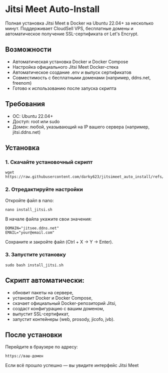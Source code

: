 <h1>Jitsi Meet Auto-Install</h1>

Полная установка Jitsi Meet в Docker на Ubuntu 22.04+ за несколько минут.
Поддерживает CloudSell VPS, бесплатные домены и автоматическое получение SSL-сертификата от Let's Encrypt.

<h2>Возможности</h2>

 - Автоматическая установка Docker и Docker Compose
 - Настройка официального Jitsi Meet Docker-стека
 - Автоматическое создание .env и выпуск сертификатов
 - Совместимость с бесплатными доменами (например, ddns.net, freenom)
 - Готово к использованию после запуска скрипта

<h2>Требования</h2>

 - ОС: Ubuntu 22.04+
 - Доступ: root или sudo
 - Домен: любой, указывающий на IP вашего сервера (например, jitsi.ddns.net)

<h2>Установка</h2>
<h3>1. Скачайте установочный скрипт</h3>

```
wget https://raw.githubusercontent.com/darky623/jitsimeet_auto_install/refs/heads/main/install_jitsi.sh
```

<h3>2. Отредактируйте настройки</h3>
Откройте файл в nano:

```
nano install_jitsi.sh
```

В начале файла укажите свои значения:
```
DOMAIN="jitsee.ddns.net"
EMAIL="your@email.com"
```

Сохраните и закройте файл (Ctrl + X -> Y -> Enter).

<h3>3. Запустите установку</h3>

```
sudo bash install_jitsi.sh
```

<h2>Скрипт автоматически:</h2>

 - обновит пакеты на сервере,
 - установит Docker и Docker Compose,
 - скачает официальный Docker-репозиторий Jitsi,
 - создаст конфигурацию с вашим доменом,
 - выпустит SSL-сертификат,
 - запустит контейнеры (web, prosody, jicofo, jvb).

<h2>После установки</h2>
Перейдите в браузере по адресу: 

```
https://ваш-домен
```
Если всё прошло успешно — вы увидите интерфейс Jitsi Meet
